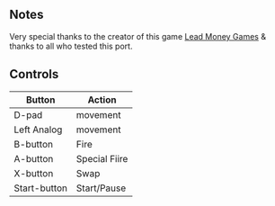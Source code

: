 ## Notes

Very special thanks to the creator of this game [Lead Money Games](https://store.steampowered.com/app/495820/Lil_Tanks/) & thanks to all who tested this port. 

## Controls

| Button | Action |
|--|--| 
|D-pad|movement|
|Left Analog |movement|
|B-button|Fire|
|A-button|Special Fiire|
|X-button|Swap|
|Start-button|Start/Pause|


